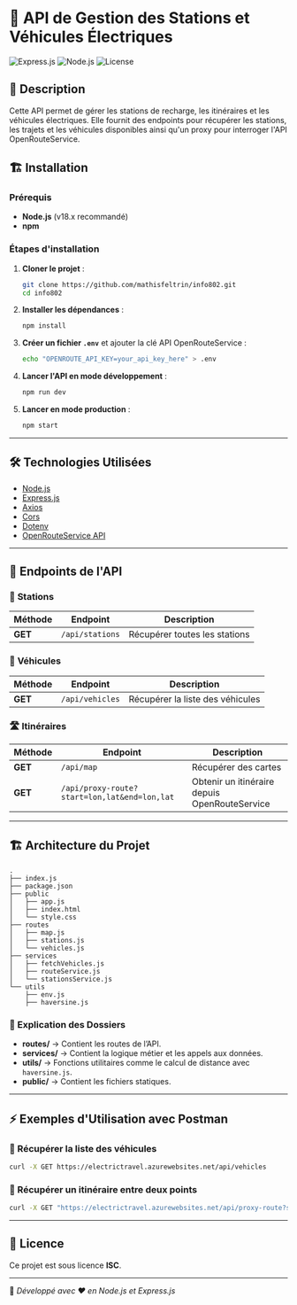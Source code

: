 # 🚗 API de Gestion des Stations et Véhicules Électriques

![Express.js](https://img.shields.io/badge/Express.js-4.x-green)
![Node.js](https://img.shields.io/badge/Node.js-18.x-brightgreen)
![License](https://img.shields.io/badge/License-ISC-blue)

## 📌 Description

Cette API permet de gérer les stations de recharge, les itinéraires et les véhicules électriques. Elle fournit des endpoints pour récupérer les stations, les trajets et les véhicules disponibles ainsi qu'un proxy pour interroger l'API OpenRouteService.

## 🏗️ Installation

### Prérequis

- **Node.js** (v18.x recommandé)
- **npm**

### Étapes d'installation

1. **Cloner le projet** :

   ```sh
   git clone https://github.com/mathisfeltrin/info802.git
   cd info802
   ```

2. **Installer les dépendances** :

   ```sh
   npm install
   ```

3. **Créer un fichier `.env`** et ajouter la clé API OpenRouteService :

   ```sh
   echo "OPENROUTE_API_KEY=your_api_key_here" > .env
   ```

4. **Lancer l'API en mode développement** :

   ```sh
   npm run dev
   ```

5. **Lancer en mode production** :
   ```sh
   npm start
   ```

---

## 🛠️ Technologies Utilisées

- [Node.js](https://nodejs.org/)
- [Express.js](https://expressjs.com/)
- [Axios](https://axios-http.com/)
- [Cors](https://www.npmjs.com/package/cors)
- [Dotenv](https://www.npmjs.com/package/dotenv)
- [OpenRouteService API](https://openrouteservice.org/)

---

## 📡 Endpoints de l'API

### 🚉 **Stations**

| Méthode | Endpoint        | Description                   |
| ------- | --------------- | ----------------------------- |
| **GET** | `/api/stations` | Récupérer toutes les stations |

### 🚗 **Véhicules**

| Méthode | Endpoint        | Description                      |
| ------- | --------------- | -------------------------------- |
| **GET** | `/api/vehicles` | Récupérer la liste des véhicules |

### 🛣 **Itinéraires**

| Méthode | Endpoint                                     | Description                                   |
| ------- | -------------------------------------------- | --------------------------------------------- |
| **GET** | `/api/map`                                   | Récupérer des cartes                          |
| **GET** | `/api/proxy-route?start=lon,lat&end=lon,lat` | Obtenir un itinéraire depuis OpenRouteService |

---

## 🏗️ Architecture du Projet

```
.
├── index.js
├── package.json
├── public
│   ├── app.js
│   ├── index.html
│   └── style.css
├── routes
│   ├── map.js
│   ├── stations.js
│   └── vehicles.js
├── services
│   ├── fetchVehicles.js
│   ├── routeService.js
│   └── stationsService.js
└── utils
    ├── env.js
    ├── haversine.js
```

### 📜 Explication des Dossiers

- **routes/** → Contient les routes de l’API.
- **services/** → Contient la logique métier et les appels aux données.
- **utils/** → Fonctions utilitaires comme le calcul de distance avec `haversine.js`.
- **public/** → Contient les fichiers statiques.

---

## ⚡ Exemples d'Utilisation avec Postman

### 🔹 Récupérer la liste des véhicules

```sh
curl -X GET https://electrictravel.azurewebsites.net/api/vehicles
```

### 🔹 Récupérer un itinéraire entre deux points

```sh
curl -X GET "https://electrictravel.azurewebsites.net/api/proxy-route?start=2.3522,48.8566&end=4.8357,45.7640"
```

---

## 📄 Licence

Ce projet est sous licence **ISC**.

---

🚀 _Développé avec ❤️ en Node.js et Express.js_
